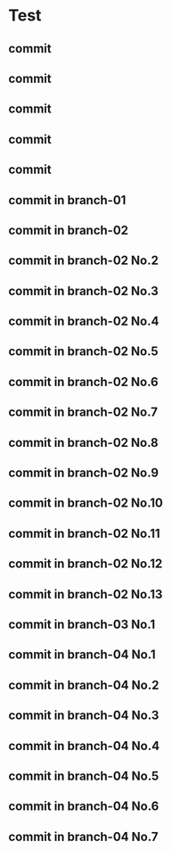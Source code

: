 # Test

## commit
## commit
## commit
## commit
## commit
## commit in branch-01
## commit in branch-02
## commit in branch-02 No.2
## commit in branch-02 No.3
## commit in branch-02 No.4
## commit in branch-02 No.5
## commit in branch-02 No.6
## commit in branch-02 No.7
## commit in branch-02 No.8
## commit in branch-02 No.9
## commit in branch-02 No.10
## commit in branch-02 No.11
## commit in branch-02 No.12
## commit in branch-02 No.13

## commit in branch-03 No.1

## commit in branch-04 No.1
## commit in branch-04 No.2
## commit in branch-04 No.3
## commit in branch-04 No.4
## commit in branch-04 No.5
## commit in branch-04 No.6
## commit in branch-04 No.7
